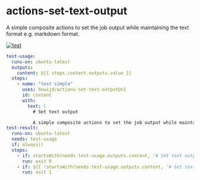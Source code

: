 # actions-set-text-output

A simple composite actions to set the job output while maintaining the text format e.g. markdown format.

[![test](https://github.com/howijd/actions-set-text-output/actions/workflows/test.yml/badge.svg)](https://github.com/howijd/actions-set-text-output/actions/workflows/test.yml)


```yml
test-usage:
  runs-on: ubuntu-latest
  outputs:
    content: ${{ steps.content.outputs.value }}
  steps:
    - name: "test simple"
      uses: howijd/actions-set-text-output@v1
      id: content
      with:
        text: |
          # Set text output

          A simple composite actions to set the job output while maintaining the text format e.g. markdown format.
test-result:
  runs-on: ubuntu-latest
  needs: test-usage
  if: always()
  steps:
    - if: startsWith(needs.test-usage.outputs.content, '# Set text output')
      run: exit 0
    - if: ${{ !startsWith(needs.test-usage.outputs.content, '# Set text output') }}
      run: exit 1          
```